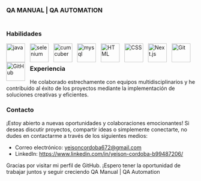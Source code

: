 ### QA MANUAL | QA AUTOMATION <br/><br/>

### Habilidades
 <img align="left" alt="java" width="50px" style="padding-right:10px;" src="https://cdn.jsdelivr.net/gh/devicons/devicon/icons/java/java-original-wordmark.svg" />
<img align="left" alt="selenium" width="50px" style="padding-right:10px;" src="https://cdn.jsdelivr.net/gh/devicons/devicon/icons/selenium/selenium-original.svg" />
 <img  align="left" alt="cumcuber" width="50px" style="padding-right:10px;" src="https://cdn.jsdelivr.net/gh/devicons/devicon/icons/cucumber/cucumber-plain-wordmark.svg" />    
 <img  align="left" alt="mysql" width="50px" style="padding-right:10px;"  src="https://cdn.jsdelivr.net/gh/devicons/devicon/icons/mysql/mysql-original-wordmark.svg" />  
<img align="left" alt="HTML" width="50px" style="padding-right:10px;" src="https://cdn.jsdelivr.net/gh/devicons/devicon/icons/html5/html5-plain.svg" /> 
<img align="left" alt="CSS" width="50px" style="padding-right:10px;" src="https://cdn.jsdelivr.net/gh/devicons/devicon/icons/css3/css3-plain.svg" />
 <img align="left" alt="Next.js" width="50px" style="padding-right:10px;" src="https://cdn.jsdelivr.net/gh/devicons/devicon/icons/nextjs/nextjs-line.svg" />
 <img align="left" alt="Git" width="50px" style="padding-right:10px;" src="https://cdn.jsdelivr.net/gh/devicons/devicon/icons/git/git-original.svg" /> 
 <img align="left" alt="GitHub" width="50px" style="padding-right:10px;" src="https://cdn.jsdelivr.net/gh/devicons/devicon/icons/bootstrap/bootstrap-original.svg" /> <br/><br/>

 

### Experiencia

 He colaborado estrechamente con equipos multidisciplinarios y he contribuido al éxito de los proyectos mediante la implementación de soluciones creativas y eficientes.

### Contacto

¡Estoy abierto a nuevas oportunidades y colaboraciones emocionantes! Si deseas discutir proyectos, compartir ideas o simplemente conectarte, no dudes en contactarme a través de los siguientes medios:

- Correo electrónico: yeisoncordoba672@gmail.com
- LinkedIn: https://www.linkedin.com/in/yeison-cordoba-b99487206/

Gracias por visitar mi perfil de GitHub. ¡Espero tener la oportunidad de trabajar juntos y seguir creciendo QA Manual | QA Automation
